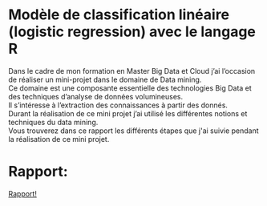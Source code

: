 # Modèle de classification linéaire (logistic regression) avec le langage R

Dans le cadre de mon formation en Master Big Data et Cloud j’ai l’occasion de réaliser un mini-projet dans le domaine de Data mining.<br/>
Ce domaine est une composante essentielle des technologies Big Data et des techniques d’analyse de données volumineuses.<br/>
Il s’intéresse à l’extraction des connaissances à partir des donnés.<br/>
Durant la réalisation de ce mini projet j’ai utilisé les différentes notions et techniques du data mining.<br/>
Vous trouverez dans ce rapport les différents étapes que j'ai suivie pendant la réalisation de ce mini projet.<br/>

# Rapport:

[Rapport!](https://github.com/ibouroum/DSLR-R/blob/main/rapport.pdf)
